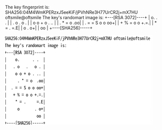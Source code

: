 The key fingerprint is:
SHA256:04M4WmKPERzxJ5eeKiF/jPVhNRe3H77UrCR2j+mX7HU oftsmile@oftsmile
The key's randomart image is:
+---[RSA 3072]----+
|    o.      . .  |
|   . o   .   o . |
|    o o + o . .. |
|     . * = o  .oo|
|  . = = S o o oo+|
|   + % = o o +.=.|
|    * = .     =.E|
|     o       . o+|
|              oo |
+----[SHA256]-----+

![image-20220203222139766](https://raw.githubusercontent.com/lant34m/pic/main/img/image-20220203222139766.png)
